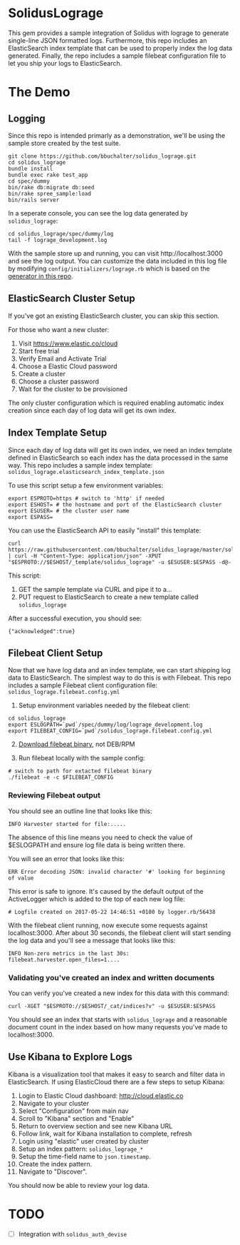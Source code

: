 # SolidusLograge

This gem provides a sample integration of Solidus with lograge to generate
single-line JSON formatted logs. Furthermore, this repo includes an ElasticSearch
index template that can be used to properly index the log data generated. Finally,
the repo includes a sample filebeat configuration file to let you ship your logs
to ElasticSearch.

# The Demo

## Logging
Since this repo is intended primarly as a demonstration, we'll be using the
sample store created by the test suite.

```
git clone https://github.com/bbuchalter/solidus_lograge.git
cd solidus_lograge
bundle install
bundle exec rake test_app
cd spec/dummy
bin/rake db:migrate db:seed
bin/rake spree_sample:load
bin/rails server
```

In a seperate console, you can see the log data generated by `solidus_lograge`:
```
cd solidus_lograge/spec/dummy/log
tail -f lograge_development.log
```

With the sample store up and running, you can visit http://localhost:3000
and see the log output. You can customize the data included in this log file
by modifying `config/initializers/lograge.rb` which is based on the
[generator in this repo](/lib/generators/templates/lograge.rb).

## ElasticSearch Cluster Setup
If you've got an existing ElasticSearch cluster, you can skip this section.

For those who want a new cluster:
1. Visit https://www.elastic.co/cloud
2. Start free trial
3. Verify Email and Activate Trial
4. Choose a Elastic Cloud password
5. Create a cluster
6. Choose a cluster password
7. Wait for the cluster to be provisioned

The only cluster configuration which is required enabling automatic index
creation since each day of log data will get its own index.

## Index Template Setup
Since each day of log data will get its own index, we need an index template
defined in ElasticSearch so each index has the data processed in the same way.
This repo includes a sample index template:
`solidus_lograge.elasticsearch_index_template.json`

To use this script setup a few environment variables:
```
export ESPROTO=https # switch to 'http' if needed
export ESHOST= # the hostname and port of the ElasticSearch cluster
export ESUSER= # the cluster user name
export ESPASS=
```

You can use the ElasticSearch API to easily "install" this template:
```
curl https://raw.githubusercontent.com/bbuchalter/solidus_lograge/master/solidus_lograge.elasticsearch_index_template.json | curl -H "Content-Type: application/json" -XPUT "$ESPROTO://$ESHOST/_template/solidus_lograge" -u $ESUSER:$ESPASS -d@-
```

This script:
1. GET the sample template via CURL and pipe it to a...
2. PUT request to ElasticSearch to create a new template called `solidus_lograge`

After a successful execution, you should see:
```
{"acknowledged":true}
```

## Filebeat Client Setup
Now that we have log data and an index template, we can start shipping log data
to ElasticSearch. The simplest way to do this is with Filebeat. This repo includes
a sample Filebeat client configuration file:
`solidus_lograge.filebeat.config.yml`

1. Setup environment variables needed by the filebeat client:
```
cd solidus_lograge
export ESLOGPATH=`pwd`/spec/dummy/log/lograge_development.log
export FILEBEAT_CONFIG=`pwd`/solidus_lograge.filebeat.config.yml
```

2. [Download filebeat binary](https://www.elastic.co/downloads/beats/filebeat), not DEB/RPM

3. Run filebeat locally with the sample config:
```
# switch to path for extacted filebeat binary
./filebeat -e -c $FILEBEAT_CONFIG
```

### Reviewing Filebeat output
You should see an outline line that looks like this:
```
INFO Harvester started for file:.....
```

The absence of this line means you need to check the value of $ESLOGPATH and
ensure log file data is being written there.


You will see an error that looks like this:
```
ERR Error decoding JSON: invalid character '#' looking for beginning of value
```

This error is safe to ignore. It's caused by the default output of the ActiveLogger
which is added to the top of each new log file:
```
# Logfile created on 2017-05-22 14:46:51 +0100 by logger.rb/56438
```

With the filebeat client running, now execute some requests against localhost:3000.
After about 30 seconds, the filebeat client will start sending the log data
and you'll see a message that looks like this:
```
INFO Non-zero metrics in the last 30s: filebeat.harvester.open_files=1....
```

### Validating you've created an index and written documents
You can verify you've created a new index for this data with this command:
```
curl -XGET "$ESPROTO://$ESHOST/_cat/indices?v" -u $ESUSER:$ESPASS
```

You should see an index that starts with `solidus_lograge` and a reasonable
document count in the index based on how many requests you've made to localhost:3000.

## Use Kibana to Explore Logs
Kibana is a visualization tool that makes it easy to search and filter data in
ElasticSearch. If using ElasticCloud there are a few steps to setup Kibana:

1. Login to Elastic Cloud dashboard: http://cloud.elastic.co
2. Navigate to your cluster
3. Select "Configuration" from main nav
4. Scroll to "Kibana" section and "Enable"
5. Return to overview section and see new Kibana URL
6. Follow link, wait for Kibana installation to complete, refresh
7. Login using "elastic" user created by cluster
8. Setup an index pattern: `solidus_lograge_*`
9. Setup the time-field name to `json.timestamp`.
10. Create the index pattern.
11. Navigate to "Discover".

You should now be able to review your log data.

# TODO
- [ ] Integration with `solidus_auth_devise`
